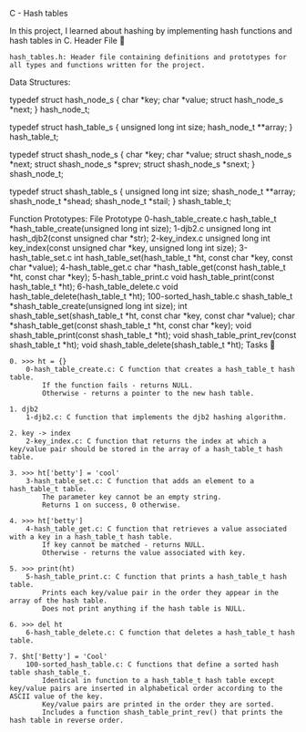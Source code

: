 C - Hash tables

In this project, I learned about hashing by implementing hash functions and hash tables in C.
Header File 📁

    hash_tables.h: Header file containing definitions and prototypes for all types and functions written for the project.

Data Structures:

typedef struct hash_node_s
{
	char *key;
	char *value;
	struct hash_node_s *next;
} hash_node_t;

typedef struct hash_table_s
{
	unsigned long int size;
	hash_node_t **array;
} hash_table_t;

typedef struct shash_node_s
{
	char *key;
	char *value;
	struct shash_node_s *next;
	struct shash_node_s *sprev;
	struct shash_node_s *snext;
} shash_node_t;

typedef struct shash_table_s
{
	unsigned long int size;
	shash_node_t **array;
	shash_node_t *shead;
	shash_node_t *stail;
} shash_table_t;

Function Prototypes:
File 	Prototype
0-hash_table_create.c 	hash_table_t *hash_table_create(unsigned long int size);
1-djb2.c 	unsigned long int hash_djb2(const unsigned char *str);
2-key_index.c 	unsigned long int key_index(const unsigned char *key, unsigned long int size);
3-hash_table_set.c 	int hash_table_set(hash_table_t *ht, const char *key, const char *value);
4-hash_table_get.c 	char *hash_table_get(const hash_table_t *ht, const char *key);
5-hash_table_print.c 	void hash_table_print(const hash_table_t *ht);
6-hash_table_delete.c 	void hash_table_delete(hash_table_t *ht);
100-sorted_hash_table.c 	shash_table_t *shash_table_create(unsigned long int size);
	int shash_table_set(shash_table_t *ht, const char *key, const char *value);
	char *shash_table_get(const shash_table_t *ht, const char *key);
	void shash_table_print(const shash_table_t *ht);
	void shash_table_print_rev(const shash_table_t *ht);
	void shash_table_delete(shash_table_t *ht);
Tasks 📃

    0. >>> ht = {}
        0-hash_table_create.c: C function that creates a hash_table_t hash table.
            If the function fails - returns NULL.
            Otherwise - returns a pointer to the new hash table.

    1. djb2
        1-djb2.c: C function that implements the djb2 hashing algorithm.

    2. key -> index
        2-key_index.c: C function that returns the index at which a key/value pair should be stored in the array of a hash_table_t hash table.

    3. >>> ht['betty'] = 'cool'
        3-hash_table_set.c: C function that adds an element to a hash_table_t table.
            The parameter key cannot be an empty string.
            Returns 1 on success, 0 otherwise.

    4. >>> ht['betty']
        4-hash_table_get.c: C function that retrieves a value associated with a key in a hash_table_t hash table.
            If key cannot be matched - returns NULL.
            Otherwise - returns the value associated with key.

    5. >>> print(ht)
        5-hash_table_print.c: C function that prints a hash_table_t hash table.
            Prints each key/value pair in the order they appear in the array of the hash table.
            Does not print anything if the hash table is NULL.

    6. >>> del ht
        6-hash_table_delete.c: C function that deletes a hash_table_t hash table.

    7. $ht['Betty'] = 'Cool'
        100-sorted_hash_table.c: C functions that define a sorted hash table shash_table_t.
            Identical in function to a hash_table_t hash table except key/value pairs are inserted in alphabetical order according to the ASCII value of the key.
            Key/value pairs are printed in the order they are sorted.
            Includes a function shash_table_print_rev() that prints the hash table in reverse order.

